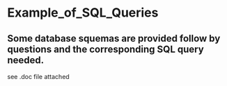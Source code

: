 # Example_of_SQL_Queries

## Some database squemas are provided follow by questions and the corresponding SQL query needed.

see .doc file attached

